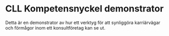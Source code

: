 CLL Kompetensnyckel demonstrator
===

Detta är en demonstrator av hur ett verktyg för att synliggöra karriärvägar och förmågor inom ett konsultföretag kan se ut.
